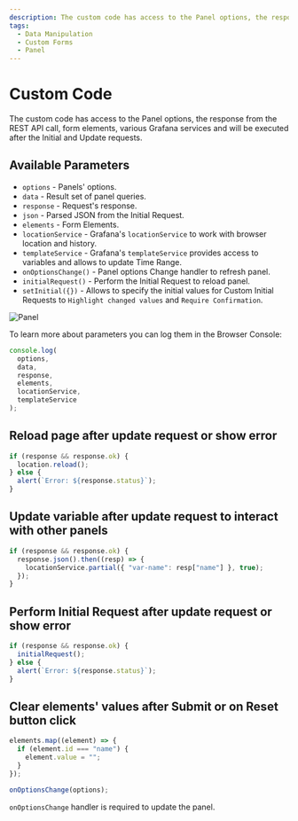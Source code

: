 ```yaml
---
description: The custom code has access to the Panel options, the response from the REST API call, form elements, various Grafana services and will be executed after the Initial and Update requests.
tags:
  - Data Manipulation
  - Custom Forms
  - Panel
---
```


# Custom Code

The custom code has access to the Panel options, the response from the REST API call, form elements, various Grafana services and will be executed after the Initial and Update requests.

## Available Parameters

- `options` - Panels' options.
- `data` - Result set of panel queries.
- `response` - Request's response.
- `json` - Parsed JSON from the Initial Request.
- `elements` - Form Elements.
- `locationService` - Grafana's `locationService` to work with browser location and history.
- `templateService` - Grafana's `templateService` provides access to variables and allows to update Time Range.
- `onOptionsChange()` - Panel options Change handler to refresh panel.
- `initialRequest()` - Perform the Initial Request to reload panel.
- `setInitial({})` - Allows to specify the initial values for Custom Initial Requests to `Highlight changed values` and `Require Confirmation`.

![Panel](https://raw.githubusercontent.com/volkovlabs/volkovlabs-form-panel/main/src/img/request.png)

To learn more about parameters you can log them in the Browser Console:

```javascript
console.log(
  options,
  data,
  response,
  elements,
  locationService,
  templateService
);
```

## Reload page after update request or show error

```javascript
if (response && response.ok) {
  location.reload();
} else {
  alert(`Error: ${response.status}`);
}
```

## Update variable after update request to interact with other panels

```javascript
if (response && response.ok) {
  response.json().then((resp) => {
    locationService.partial({ "var-name": resp["name"] }, true);
  });
}
```

## Perform Initial Request after update request or show error

```javascript
if (response && response.ok) {
  initialRequest();
} else {
  alert(`Error: ${response.status}`);
}
```

## Clear elements' values after Submit or on Reset button click

```javascript
elements.map((element) => {
  if (element.id === "name") {
    element.value = "";
  }
});

onOptionsChange(options);
```

`onOptionsChange` handler is required to update the panel.
